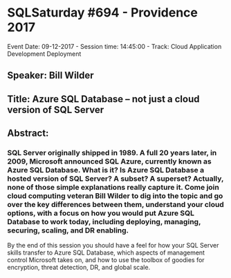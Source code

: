 # SQLSaturday #694 - Providence 2017
Event Date: 09-12-2017 - Session time: 14:45:00 - Track: Cloud Application Development  Deployment
## Speaker: Bill Wilder
## Title: Azure SQL Database – not just a cloud version of SQL Server
## Abstract:
### SQL Server originally shipped in 1989. A full 20 years later, in 2009, Microsoft announced SQL Azure, currently known as Azure SQL Database. What is it? Is Azure SQL Database a hosted version of SQL Server? A subset? A superset? Actually, none of those simple explanations really capture it. Come join cloud computing veteran Bill Wilder to dig into the topic and go over the key differences between them, understand your cloud options, with a focus on how you would put Azure SQL Database to work today, including deploying, managing, securing, scaling, and DR enabling.

By the end of this session you should have a feel for how your SQL Server skills transfer to Azure SQL Database, which aspects of management  control Microsoft takes on, and how to use the toolbox of goodies for encryption, threat detection, DR, and global scale.
